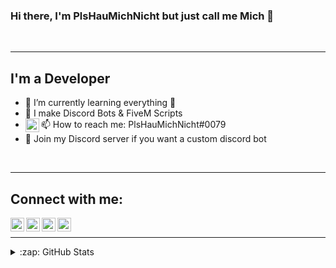 ### Hi there, I'm PlsHauMichNicht but just call me Mich 👋

<br />

---

## I'm a Developer

- 🌱 I’m currently learning everything 🤣
- 👀 I make Discord Bots & FiveM Scripts
- 📫 How to reach me: <img align="left" alt="Discord" width="22px" src="https://github.com/gilbarbara/logos/blob/master/logos/discord.svg" /> PlsHauMichNicht#0079
- 📱 Join my Discord server if you want a custom discord bot 
<br />

---

## Connect with me:

[<img align="left" alt="Discord" width="22px" src="https://github.com/gilbarbara/logos/blob/master/logos/discord.svg" />](https://discord.gg/swTPK6rfFd)
[<img align="left" alt="Twitter" width="22px" src="https://cdn.jsdelivr.net/npm/simple-icons@v3/icons/twitter.svg" />](https://twitter.com/MichDevelopment)
[<img align="left" alt="Instagram" width="22px" src="https://cdn.jsdelivr.net/npm/simple-icons@v3/icons/instagram.svg" />](https://www.instagram.com/plshaumichnicht)
[<img align="left" alt="Instagram" width="22px" src="https://github.com/gilbarbara/logos/blob/master/logos/patreon.svg" />](https://www.patreon.com/michdevelopment)

<br />

---

<details>
  <summary>:zap: GitHub Stats</summary>

  <img align="left" alt="Mich'S GitHub Stats" src="https://github-readme-stats.codestackr.vercel.app/api?username=plshaumichnicht&show_icons=true&hide_border=true" />

</details>
